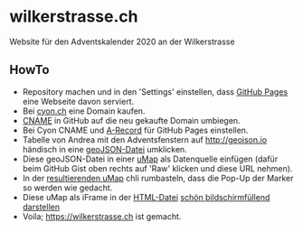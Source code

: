 # wilkerstrasse.ch
Website für den Adventskalender 2020 an der Wilkerstrasse

## HowTo

- Repository machen und in den 'Settings' einstellen, dass [GitHub Pages](https://pages.github.com) eine Webseite davon serviert.
- Bei [cyon.ch](https://www.cyon.ch/domains/) eine Domain kaufen.
- [CNAME](CNAME) in GitHub auf die neu gekaufte Domain umbiegen.
- Bei Cyon CNAME und [A-Record](https://docs.github.com/en/free-pro-team@latest/github/working-with-github-pages/managing-a-custom-domain-for-your-github-pages-site#configuring-an-apex-domain) für GitHub Pages einstellen.
- Tabelle von Andrea mit den Adventsfenstern auf http://geojson.io händisch in eine [geoJSON-Datei](https://git.io/JkdqT) umklicken.
- Diese geoJSON-Datei in einer [uMap](https://wiki.openstreetmap.org/wiki/DE:UMap) als Datenquelle einfügen (dafür beim GitHub Gist oben rechts auf 'Raw' klicken und diese URL nehmen).
- In der [resultierenden uMap](http://umap.osm.ch/m/3161/) chli rumbasteln, dass die Pop-Up der Marker so werden wie gedacht.
- Diese uMap als iFrame in der [HTML-Datei](index.html) [schön bildschirmfüllend darstellen](https://stackoverflow.com/a/27832759/323100)
- Voila; https://wilkerstrasse.ch ist gemacht.